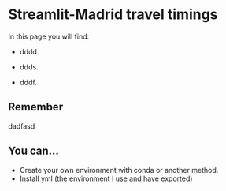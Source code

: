 # Streamlit-Madrid travel timings
In this page you will find:

- dddd.

- ddds.

- dddf.

## Remember
dadfasd

## You can...
- Create your own environment with conda or another method.
- Install yml (the environment I use and have exported)
